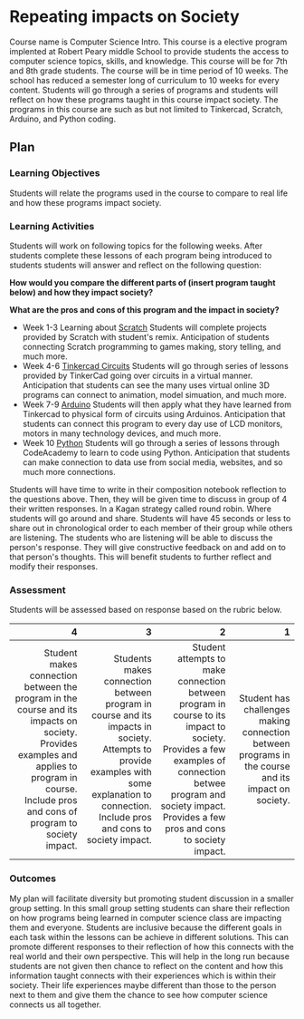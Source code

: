 # Repeating impacts on Society
Course name is Computer Science Intro. This course is a elective program implented at Robert Peary middle School to provide students the access to computer science topics, skills, and knowledge. This course will be for 7th and 8th grade students. The course will be in time period of 10 weeks. The school has reduced a semester long of curriculum to 10 weeks for every content. Students will go through a series of programs and students will reflect on how these programs taught in this course impact society. The programs in this course are such as but not limited to Tinkercad, Scratch, Arduino, and Python coding.  

## Plan

### Learning Objectives
Students will relate the programs used in the course to compare to real life and how these programs impact society.

### Learning Activities
Students will work on following topics for the following weeks. 
After students complete these lessons of each program being introduced to students students will answer and reflect on the following question: 

**How would you compare the different parts of (insert program taught below) and how they impact society?** 

**What are the pros and cons of this program  and the impact in society?**

- Week 1-3 Learning about [Scratch](https://scratch.mit.edu) Students will complete projects provided by Scratch with student's remix. Anticipation of students connecting Scratch programming to games making, story telling, and much more.
- Week 4-6 [Tinkercad Circuits](https://www.tinkercad.com/things/fFl30RMLP3m-fantabulous-habbi-borwo/editel?tenant=circuits) Students will go through series of lessons provided by TinkerCad going over circuits in a virtual manner. Anticipation that students can see the many uses virtual online 3D programs can connect to animation, model simuation, and much more.
- Week 7-9 [Arduino](https://cloud.arduino.cc/) Students will then apply what they have learned from Tinkercad to physical form of circuits using Arduinos. Anticipation that students can connect this program to every day use of LCD monitors, motors in many technology devices, and much more.
- Week 10 [Python](https://www.codecademy.com/learn) Students will go through a series of lessons through CodeAcademy to learn to code using Python. Anticipation that students can make connection to data use from social media, websites, and so much more connections.

Students will have time to write in their composition notebook reflection to the questions above. Then, they will be given time to discuss in group of 4 their written responses. In a Kagan strategy called round robin. Where students will go around and share. Students will have 45 seconds or less to share out in chronological order to each member of their group while others are listening. The students who are listening will be able to discuss the person's response. They will give constructive feedback on and add on to that person's thoughts. This will benefit students to further reflect and modify their responses. 

### Assessment

Students will be assessed based on response based on the rubric below.

| 4           | 3           | 2            | 1           |
| ---:        | ---:        |  ---:        | ---:        |
| Student makes connection between the program in the course and its impacts on society. Provides examples and applies to program in course. Include pros and cons of program to society impact.|Students makes connection between program in course and its impacts in society. Attempts to provide examples with some explanation to connection. Include pros and cons to society impact.| Student attempts to make connection between program in course to its impact to society. Provides a few examples of connection betwee program and society impact. Provides a few pros and cons to society impact.| Student has challenges making connection between programs in the course and its impact on society.| 

### Outcomes

My plan will facilitate diversity but promoting student discussion in a smaller group setting. In this small group setting students can share their reflection on how programs being learned in computer science class are impacting them and everyone. Students are inclusive because the different goals in each task within the lessons can be achieve in different solutions. This can promote different responses to their reflection of how this connects with the real world and their own perspective. This will help in the long run because students are not given then chance to reflect on the content and how this information taught connects with their experiences which is within their society. Their life experiences maybe different than those to the person next to them and give them the chance to see how computer science connects us all together.

